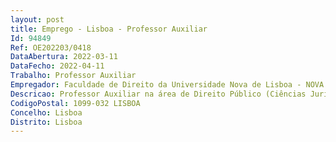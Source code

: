 ```yaml
--- 
layout: post
title: Emprego - Lisboa - Professor Auxiliar
Id: 94849
Ref: OE202203/0418
DataAbertura: 2022-03-11
DataFecho: 2022-04-11
Trabalho: Professor Auxiliar
Empregador: Faculdade de Direito da Universidade Nova de Lisboa - NOVA School of Law
Descricao: Professor Auxiliar na área de Direito Público (Ciências Jurídico administrativas), área temática de políticas públicas para um desenvolvimento sustentável, regulação e tecnologia (RegTech).
CodigoPostal: 1099-032 LISBOA
Concelho: Lisboa
Distrito: Lisboa
--- 
```

